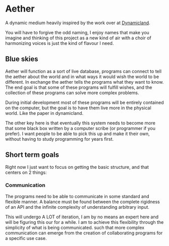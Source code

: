 # Aether

A dynamic medium heavily inspired by the work over at [Dynamicland](https://dynamicland.org/).

You will have to forgive the odd naming, I enjoy names that make you imagine and thinking of this project as a new kind of air with a choir of harmonizing voices is just the kind of flavour I need.

## Blue skies
Aether will function as a sort of live database, programs can connect to tell the aether about the world and in what ways it would wish the world to be different. In exchange the aether tells the programs what they want to know. The end goal is that some of these programs will fulfill wishes, and the collection of these programs can solve more complex problems.

During initial development most of these programs will be entirely contained on the computer, but the goal is to have them live more in the physical world. Like the paper in dynamicland.

The other key here is that eventually this system needs to become more that some black box written by a computer scribe (or programmer if you prefer). I want people to be able to pick this up and make it their own, without having to study programming for years first.

## Short term goals

Right now I just want to focus on getting the basic structure, and that centers on 2 things:

### Communication

The programs need to be able to communicate in some standard and flexible manner. A balance must be found between the complete rigidness of an API and the infinite complexity of understanding arbitrary input.

This will undergo A LOT of iteration, I am by no means an expert here and will be figuring this our for a while. I am to achieve this flexibility through the simplicity of what is being communicated. such that more complex communication can emerge from the creation of collaborating programs for a specific use case.
